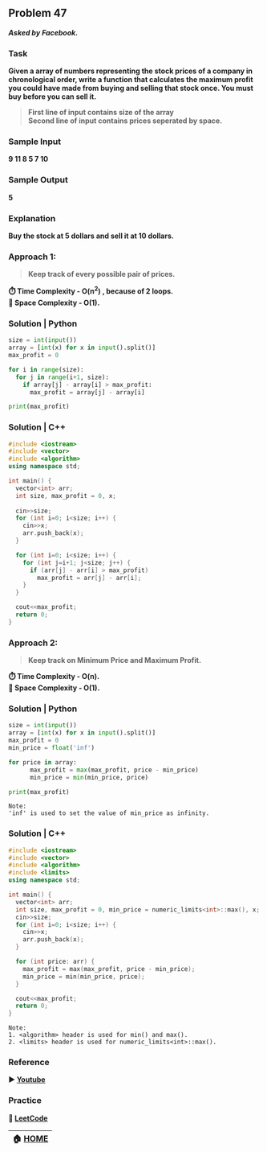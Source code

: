 ## Problem 47
***Asked by Facebook.***
### Task
**Given a array of numbers representing the stock prices of a company in chronological order, write a function that calculates the maximum profit you could have made from buying and selling that stock once. You must buy before you can sell it.**

>**First line of input contains size of the array**  
>**Second line of input contains prices seperated by space.**  

### Sample Input
**9 11 8 5 7 10**
### Sample Output
**5**
### Explanation
**Buy the stock at 5 dollars and sell it at 10 dollars.**

### Approach 1:
>**Keep track of every possible pair of prices.**

**:stopwatch: Time Complexity - O(n<sup>2</sup>) , because of 2 loops.**  
**:floppy_disk: Space Complexity - O(1).**

### Solution | Python
```python
size = int(input())
array = [int(x) for x in input().split()]
max_profit = 0

for i in range(size):
  for j in range(i+1, size):
    if array[j] - array[i] > max_profit:
      max_profit = array[j] - array[i]

print(max_profit)
```
### Solution | C++
```cpp
#include <iostream>
#include <vector>
#include <algorithm>
using namespace std;

int main() {
  vector<int> arr;
  int size, max_profit = 0, x;
  
  cin>>size;
  for (int i=0; i<size; i++) {
    cin>>x;
    arr.push_back(x);
  }

  for (int i=0; i<size; i++) {
    for (int j=i+1; j<size; j++) {
      if (arr[j] - arr[i] > max_profit) 
        max_profit = arr[j] - arr[i];
    }
  }

  cout<<max_profit;
  return 0;
}
```
### Approach 2:
>**Keep track on Minimum Price and Maximum Profit.**

**:stopwatch: Time Complexity - O(n).**    
**:floppy_disk: Space Complexity - O(1).** 

### Solution | Python
```python
size = int(input())
array = [int(x) for x in input().split()]
max_profit = 0
min_price = float('inf')

for price in array:
      max_profit = max(max_profit, price - min_price)
      min_price = min(min_price, price)

print(max_profit)
```
```
Note:
'inf' is used to set the value of min_price as infinity.
```

### Solution | C++
```cpp
#include <iostream>
#include <vector>
#include <algorithm>
#include <limits>
using namespace std;

int main() {
  vector<int> arr;
  int size, max_profit = 0, min_price = numeric_limits<int>::max(), x;
  cin>>size;
  for (int i=0; i<size; i++) {
    cin>>x;
    arr.push_back(x);
  }

  for (int price: arr) {
    max_profit = max(max_profit, price - min_price);
    min_price = min(min_price, price);
  }

  cout<<max_profit;
  return 0;
}
```
```
Note: 
1. <algorithm> header is used for min() and max().
2. <limits> header is used for numeric_limits<int>::max().
```

### Reference
**:arrow_forward: [Youtube](https://www.youtube.com/watch?v=hOLSBR7eN4g)**  

### Practice
**:memo: [LeetCode](https://leetcode.com/problems/best-time-to-buy-and-sell-stock/)**

|**:house: [HOME](https://github.com/theInvincible/Daily-Coding-Problem/)**|
|--------------------------------------------------------------------------|
